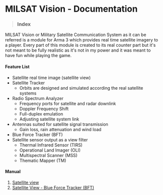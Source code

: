 # MILSAT Vision - Documentation
> ### Index

MILSAT Vision or Military Satellite Communication System as it can be referred is a module for Arma 3 which provides real time satellite imagery to a player. Every part of this module is created to its real counter part but it's not meant to be fully realistic as it's not in my power and it was meant to have fun while playing the game.

#### Feature List
- Satellite real time image (satellite view)
- Satellite Tracker 
  - Orbits are designed and simulated according the real satellite systems
- Radio Spectrum Analyzer
  - Frequency ports for satellite and radar downlink
  - Doppler Frequency Shift
  - Full-duplex emulation
  - Adjusting satellite system link
- Antennas suited for satellite signal transmission 
  - Gain loss, rain attenuation and wind load
- Blue Force Tracker (BFT)
- Satellite sensor output as a view filter
  - Thermal Infrared Sensor (TIRS)
  - Operational Land Imager (OLI)
  - Multispectral Scanner (MSS)
  - Thematic Mapper (TM)

#### Manual
1. [Satellite view](sat_view_tab.md)
2. [Satellite View - Blue Force Tracker (BFT)](sat_full_view.md)

